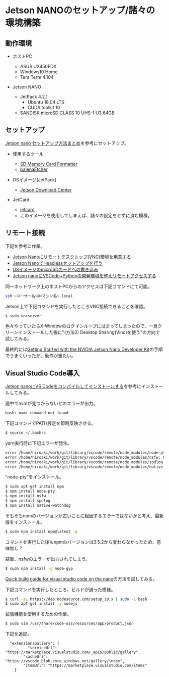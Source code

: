 # Jetson NANOのセットアップ/諸々の環境構築

## 動作環境

- ホストPC
  - ASUS UX450FDX
  - Windows10 Home
  - Tera Term 4.104

- Jetson NANO
  - JetPack 4.2.1
    - Ubuntu 18.04 LTS
    - CUDA toolkit 10
  - SANDISK microSD CLASS 10 UHS-1 U3 64GB


## セットアップ

[Jetson nano セットアップ方法まとめ](https://qiita.com/M_Hiro/items/3fb1f17c43a32162a8f3)を参考にセットアップ。

- 使用するツール
  - [SD Memory Card Formatter](https://www.sdcard.org/downloads/formatter/eula_windows/)
  - [balenaEtcher](https://www.balena.io/etcher/)

- OSイメージ(JetPack)
  - [Jetson Download Center](https://developer.nvidia.com/embedded/downloads)

- JetCard
  - [jetcard](https://github.com/NVIDIA-AI-IOT/jetcard)
  - このイメージを使用してしまえば、諸々の設定をせずに済む模様。


## リモート接続

下記を参考に作業。

- [Jetson Nanoにリモートデスクトップ(VNC)環境を用意する](https://qiita.com/iwatake2222/items/a3bd8d0527dec431ef0f)
- [Jetson NanoでHeadlessセットアップを行う](https://qiita.com/rhene/items/fa311ca19b06605a25eb)
- [OSイメージのmicroSDカードへの書き込み](https://dev.classmethod.jp/hardware/nvidia-jetson-nano-setup/)
- [Jetson nanoにVSCode+Pythonの開発環境を整えリモートアクセスする](https://qiita.com/koppe/items/64d155bc7814441920f9)

同一ネットワーク上のホストPCからのアクセスは下記コマンドにて可能。

```bash
ssh <ユーザー名>@<マシン名>.local
```

Jetson上で下記コマンドを実行したところVNC接続できることを確認。

```bash
$ sudo vncserver
```

色々やっていたらX-Windowのログインループにはまってしまったので、一旦クリーンインストールした後に"(方法2) Desktop Sharing(Vino)を使う"の方向で試してみる。

最終的には[Getting Started with the NVIDIA Jetson Nano Developer Kit](https://www.hackster.io/news/getting-started-with-the-nvidia-jetson-nano-developer-kit-43aa7c298797)の手順でうまくいったが、動作が重たい。


## Visual Studio Code導入

[Jetson nanoにVS Codeをコンパイルしてインストールする](https://kokensha.xyz/jetson/compile-and-install-vs-code-to-jetson-nano/)を参考にインストールしてみる。

途中でnvmが見つからないとのエラーが出力。

```bash
bash: nvm: command not found
```

下記コマンドでPATH設定を即時反映させる。

```bash
$ source ~/.bashrc
```

yarn実行時に下記エラーが発生。

```bash
error /home/hiroaki/work/git/library/vscode/remote/node_modules/node-pty: Command failed.
error /home/hiroaki/work/git/library/vscode/remote/node_modules/nsfw: Command failed.
error /home/hiroaki/work/git/library/vscode/remote/node_modules/spdlog: Command failed.
error /home/hiroaki/work/git/library/vscode/remote/node_modules/native-watchdog: Command failed.
```

"node-pty"をインストール。

```bash
$ sudo apt-get install npm
$ npm install node-pty
$ npm install nsfw
$ npm install spdlog
$ npm install native-watchdog
```

そもそもnpmのバージョンが古いことに起因するエラーではないかと考え、最新版をインストール。

```bash
$ sudo npm install npm@latest -g
```

コマンドを実行した後もnpmのバージョンは3.5.2から変わらなかったため、意味無し？

結局、nsfwのエラーが出力されてしまう。

```bash
$ sudo npm install -g node-gyp
```

[Quick build guide for visual studio code on the nano](https://devtalk.nvidia.com/default/topic/1049448/jetson-nano/quick-build-guide-for-visual-studio-code-on-the-nano/1)の方法を試してみる。


下記コマンドを実行したところ、ビルドが通った模様。

```bash
$ curl -sL https://deb.nodesource.com/setup_10.x | sudo -E bash -
$ sudo apt-get install -y nodejs
```

拡張機能を使用するための作業。

```bash
$ sudo vim /usr/share/code-oss/resources/app/product.json
```

下記を追記。

```
  "extensionsGallery": {
 		  "serviceUrl": "https://marketplace.visualstudio.com/_apis/public/gallery",
  		"cacheUrl": "https://vscode.blob.core.windows.net/gallery/index",
  		"itemUrl": "https://marketplace.visualstudio.com/items"
	}
```
